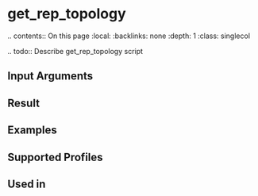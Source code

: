 

# get_rep_topology

.. contents:: On this page
    :local:
    :backlinks: none
    :depth: 1
    :class: singlecol

.. todo::
    Describe get_rep_topology script

Input Arguments
---------------

Result
------

Examples
--------

Supported Profiles
------------------

Used in
-------
